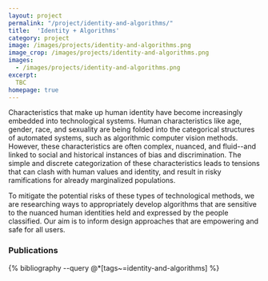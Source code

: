 ```yaml
---
layout: project
permalink: "/project/identity-and-algorithms/"
title:  'Identity + Algorithms'
category: project
image: /images/projects/identity-and-algorithms.png
image_crop: /images/projects/identity-and-algorithms.png
images:
  - /images/projects/identity-and-algorithms.png
excerpt:
  TBC
homepage: true
---
```


Characteristics that make up human identity have become increasingly embedded into technological systems. Human characteristics like age, gender, race, and sexuality are being folded into the categorical structures of automated systems, such as algorithmic computer vision methods. However, these characteristics are often complex, nuanced, and fluid--and linked to social and historical instances of bias and discrimination. The simple and discrete categorization of these characteristics leads to tensions that can clash with human values and identity, and result in risky ramifications for already marginalized populations.

To mitigate the potential risks of these types of technological methods, we are researching ways to appropriately develop algorithms that are sensitive to the nuanced human identities held and expressed by the people classified. Our aim is to inform design approaches that are empowering and safe for all users.

### Publications
{% bibliography --query @*[tags~=identity-and-algorithms] %}
